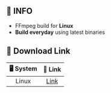 ## 📃 INFO
- FFmpeg build for **Linux**  
- **Build everyday** using latest binaries

## 🔽 Download Link

|  🖥️ System   | 🚀 Link  |
|  :----:  | :----:  |
| Linux | [Link]([https://bit.ly/ffmpeg-linux64](https://dl.neuq.de/https://github.com/youcmd/ffmpegbuildlinux/releases/latest/download/ffmpeg-linux.zip)) |
